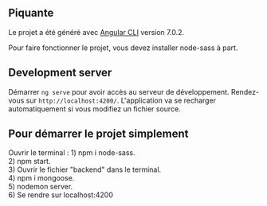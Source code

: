 ## Piquante

Le projet a été généré avec [Angular CLI](https://github.com/angular/angular-cli) version 7.0.2.

Pour faire fonctionner le projet, vous devez installer node-sass à part.

## Development server

Démarrer `ng serve` pour avoir accès au serveur de développement. Rendez-vous sur `http://localhost:4200/`. L'application va se recharger automatiquement si vous modifiez un fichier source.

## Pour démarrer le projet simplement

Ouvrir le terminal : 1) npm i node-sass. <br>
                     2) npm start. <br>
                     3) Ouvrir le fichier "backend" dans le terminal. <br>
                     4) npm i mongoose. <br>
                     5) nodemon server. <br>
                     6) Se rendre sur localhost:4200
